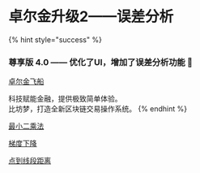 # 卓尔金升级2——误差分析

{% hint style="success" %}
### 尊享版 4.0 —— 优化了UI，增加了误差分析功能 🚩

[卓尔金飞船](https://share.weiyun.com/5vy0sGcS)

科技赋能金融，提供极致简单体验。\
比坊梦，打造全新区块链交易操作系统。
{% endhint %}

[最小二乘法](https://baike.baidu.com/item/%E6%9C%80%E5%B0%8F%E4%BA%8C%E4%B9%98%E6%B3%95/2522346)

[梯度下降](https://baike.baidu.com/item/%E6%A2%AF%E5%BA%A6%E4%B8%8B%E9%99%8D/4864937?fr=aladdin)

[点到线段距离](https://www.cnblogs.com/flyinggod/p/9359534.html)
